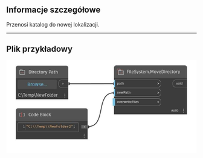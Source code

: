 ## Informacje szczegółowe
Przenosi katalog do nowej lokalizacji.
___
## Plik przykładowy

![MoveDirectory](./DSCore.IO.FileSystem.MoveDirectory_img.jpg)

